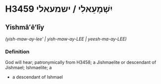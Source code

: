 # H3459 יִשְׁמָעֵאלִי / ישמעאלי

## Yishmâʻêʼlîy

_(yish-maw-ay-lee' | yish-maw-ay-LEE | yeesh-ma-ay-LEE)_

### Definition

God will hear; patronymically from H3458; a Jishmaelite or descendant of Jishmael; Ishmaelite; a

- a descendant of Ishmael
